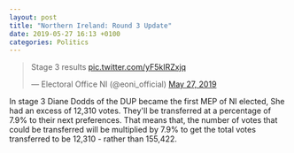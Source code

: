 ```yaml
---
layout: post
title: "Northern Ireland: Round 3 Update"
date: 2019-05-27 16:13 +0100
categories: Politics
---
```


<blockquote class="twitter-tweet"><p lang="en" dir="ltr">Stage 3 results <a href="https://t.co/yF5kIRZxjq">pic.twitter.com/yF5kIRZxjq</a></p>&mdash; Electoral Office NI (@eoni_official) <a href="https://twitter.com/eoni_official/status/1133029413233332225?ref_src=twsrc%5Etfw">May 27, 2019</a></blockquote> <script async src="https://platform.twitter.com/widgets.js" charset="utf-8"></script>

In stage 3 Diane Dodds of the DUP became the first MEP of NI elected, She had an excess of 12,310 votes. They'll be transferred at a percentage of 7.9% to their next preferences. That means that, the number of votes that could be transferred will be multiplied by 7.9% to get the total votes transferred to be 12,310 - rather than 155,422.